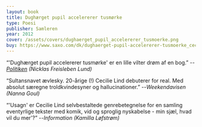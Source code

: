 ```yaml
---
layout: book
title: Dughærget pupil accelererer tusmørke
type: Poesi
publisher: Samleren
year: 2012
cover: /assets/covers/dughaerget_pupil_accelererer_tusmoerke.png
buy: https://www.saxo.com/dk/dughaerget-pupil-accelererer-tusmoerke_cecilie-lind_haeftet_9788763824682
---
```


“'Dughærget pupil accelererer tusmørke' er en lille vilter drøm af en bog.”
--<i><a href="https://politiken.dk/kultur/boger/boganmeldelser/skonlitteratur_boger/art5404884/Næstendebut-er-lille-vilter-drøm-af-en-bog" target="_blank" rel="noopener noreferrer">Politiken</a> (Nicklas Freisleben Lund)</i>

“Sultansnavet ævlesky. 20-årige (!) Cecilie Lind debuterer for real. Med absolut særegne troldkvindesyner og hallucinationer.”
--<i>Weekendavisen (Nanna Goul)</i>

“'Usagn' er Cecilie Lind selvbestaltede genrebetegnelse for en samling eventyrlige tekster med komik, vid og sproglig nyskabelse - min sjæl, hvad vil du mer'?”
--<i>Information (Kamilla Løfstrøm)</i>